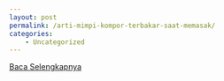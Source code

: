 ```yaml
---
layout: post
permalink: /arti-mimpi-kompor-terbakar-saat-memasak/
categories:
    - Uncategorized
---
```


[Baca Selengkapnya](/04)